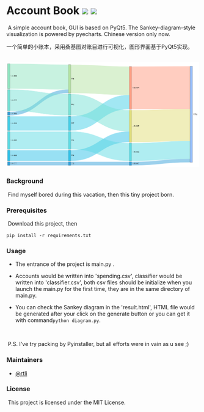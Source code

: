 # Account Book ![](https://img.shields.io/badge/license-MIT-blue) ![](https://img.shields.io/badge/coverage-90%25-brightgreen)
​	A simple account book, GUI is based on PyQt5. The Sankey-diagram-style visualization is powered by pyecharts. Chinese version only now.

​	一个简单的小账本，采用桑基图对账目进行可视化，图形界面基于PyQt5实现。

​	![](images/sankey_diagram_demo_1.png)

### Background

​	Find myself bored during this vacation, then this tiny project born.

### Prerequisites

​	Download this project, then

```
pip install -r requirements.txt
```

### Usage

- The entrance of the project is main.py .

- Accounts would be written into 'spending.csv', classifier would be written into 'classifier.csv', both csv files should be initialize when you launch the main.py for the first time, they are in the same directory of main.py.

- You can check the Sankey diagram in the 'result.html', HTML file would be generated after your click on the  generate button or you can get it with command``` python diagram.py ```.

  

​	

​	P.S. I've try packing by Pyinstaller, but all efforts were in vain as u see ;)

### Maintainers
- [@rtli](https://github.com/rtli)

### License

​	This project is licensed under the MIT License.
